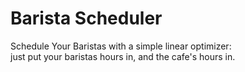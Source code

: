 # Barista Scheduler 

Schedule Your Baristas 
with a simple linear optimizer:
<br>
just put your baristas hours in, and the cafe's hours in.
<br>
<br>

